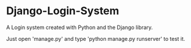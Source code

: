 # Django-Login-System
A Login system created with Python and the Django library.

Just open 'manage.py' and type 'python manage.py runserver' to test it.
